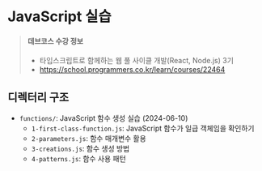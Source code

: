 # JavaScript 실습

> #### 데브코스 수강 정보
>
> - 타입스크립트로 함께하는 웹 풀 사이클 개발(React, Node.js) 3기
> - https://school.programmers.co.kr/learn/courses/22464

## 디렉터리 구조

- `functions/`: JavaScript 함수 생성 실습 (2024-06-10)
    - `1-first-class-function.js`: JavaScript 함수가 일급 객체임을 확인하기
    - `2-parameters.js`: 함수 매개변수 활용
    - `3-creations.js`: 함수 생성 방법
    - `4-patterns.js`: 함수 사용 패턴
